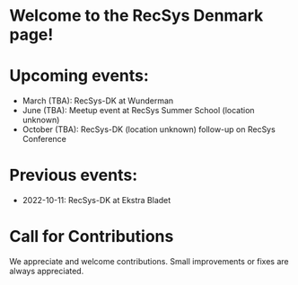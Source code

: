 # Welcome to the RecSys Denmark page!



# Upcoming events:
- March (TBA): RecSys-DK at Wunderman
- June (TBA): Meetup event at RecSys Summer School (location unknown)
- October (TBA): RecSys-DK (location unknown) follow-up on RecSys Conference

# Previous events:
- 2022-10-11: RecSys-DK at Ekstra Bladet



# Call for Contributions
We appreciate and welcome contributions. Small improvements or fixes are always appreciated. 